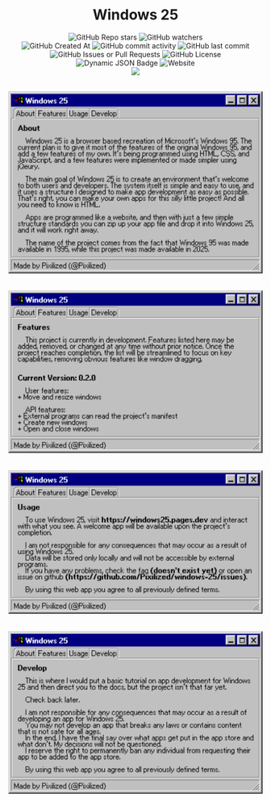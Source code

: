 <h1 align='center'>Windows 25</h1>

<div align='center'>
  <img alt="GitHub Repo stars" src="https://img.shields.io/github/stars/PixiIized/windows-25">
  <img alt="GitHub watchers" src="https://img.shields.io/github/watchers/PixiIized/windows-25"><br>
  <img alt="GitHub Created At" src="https://img.shields.io/github/created-at/PixiIized/windows-25">
  <img alt="GitHub commit activity" src="https://img.shields.io/github/commit-activity/t/PixiIized/windows-25">
  <img alt="GitHub last commit" src="https://img.shields.io/github/last-commit/PixiIized/windows-25">
  <img alt="GitHub Issues or Pull Requests" src="https://img.shields.io/github/issues/PixiIized/windows-25">
  <img alt="GitHub License" src="https://img.shields.io/github/license/PixiIized/windows-25">
  <img alt="Dynamic JSON Badge" src="https://img.shields.io/badge/dynamic/json?url=https%3A%2F%2Fwindows25.pages.dev%2Fconfig.json&query=%24.metadata.version&label=version">
  <img alt="Website" src="https://img.shields.io/website?url=https%3A%2F%2Fwindows25.pages.dev&label=Windows%2025"><br>
  <img src='https://skillicons.dev/icons?i=html,css,js,jquery'>
</div>

<h2 align="center"><img width="800px" src="https://raw.githubusercontent.com/PixiIized/PixiIized/refs/heads/main/Windows%2025/About.png"></h2>
<h2 align="center"><img width="800px" src="https://raw.githubusercontent.com/PixiIized/PixiIized/refs/heads/main/Windows%2025/Features.png"></h2>
<h2 align="center"><img width="800px" src="https://raw.githubusercontent.com/PixiIized/PixiIized/refs/heads/main/Windows%2025/Usage.png"></h2>
<h2 align="center"><img width="800px" src="https://raw.githubusercontent.com/PixiIized/PixiIized/refs/heads/main/Windows%2025/Develop.png"></h2>
